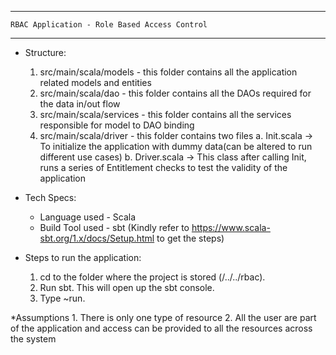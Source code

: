 ****************************************************
	RBAC Application - Role Based Access Control
****************************************************

* Structure:
	1. src/main/scala/models - this folder contains all the application related models and entities
	2. src/main/scala/dao - this folder contains all the DAOs required for the data in/out flow
	3. src/main/scala/services - this folder contains all the services responsible for model to DAO binding
	4. src/main/scala/driver - this folder contains two files
									a. Init.scala -> To initialize the application with dummy data(can be altered to run different use cases)
									b. Driver.scala -> This class after calling Init, runs a series of Entitlement checks to test the validity of the application

* Tech Specs:
	* Language used - Scala
	* Build Tool used - sbt (Kindly refer to https://www.scala-sbt.org/1.x/docs/Setup.html to get the steps)

* Steps to run the application:
	1. cd to the folder where the project is stored (/../../rbac).
	2. Run sbt. This will open up the sbt console.
	3. Type ~run. 			

*Assumptions
	1. There is only one type of resource
	2. All the user are part of the application and access can be provided to all the resources across the system
